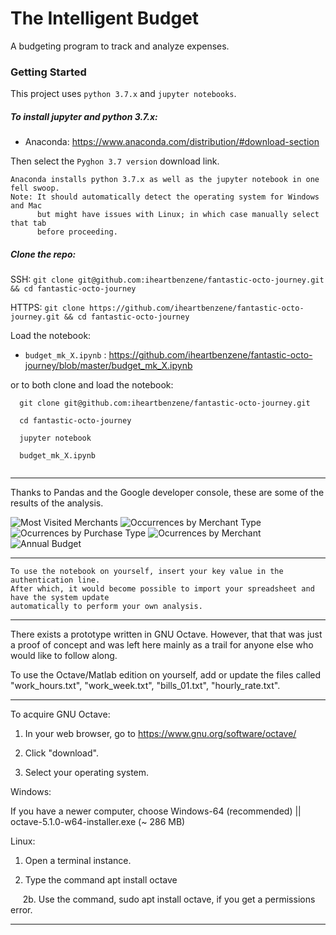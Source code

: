 # The Intelligent Budget

A budgeting program to track and analyze expenses.

### Getting Started

This project uses `python 3.7.x` and `jupyter notebooks`.


##### To install jupyter and python 3.7.x:

+ Anaconda: https://www.anaconda.com/distribution/#download-section

Then select the `Pyghon 3.7 version` download link.

```
Anaconda installs python 3.7.x as well as the jupyter notebook in one fell swoop.
Note: It should automatically detect the operating system for Windows and Mac 
      but might have issues with Linux; in which case manually select that tab 
      before proceeding.
```

##### Clone the repo:

SSH: `git clone git@github.com:iheartbenzene/fantastic-octo-journey.git && cd fantastic-octo-journey`

HTTPS: `git clone https://github.com/iheartbenzene/fantastic-octo-journey.git && cd fantastic-octo-journey`

Load the notebook:
+ `budget_mk_X.ipynb` : https://github.com/iheartbenzene/fantastic-octo-journey/blob/master/budget_mk_X.ipynb

or to both clone and load the notebook:
```
  git clone git@github.com:iheartbenzene/fantastic-octo-journey.git

  cd fantastic-octo-journey

  jupyter notebook
  
  budget_mk_X.ipynb
  
```
___
Thanks to Pandas and the Google developer console, these are some of the results of the analysis.

![Most Visited Merchants](https://i.imgur.com/G5OK1Zc.png)
![Occurrences by Merchant Type](https://i.imgur.com/WxzTfIh.png)
![Ocurrences by Purchase Type](https://i.imgur.com/52AznJf.png)
![Ocurrences by Merchant](https://i.imgur.com/nhSnPJ3.png)
![Annual Budget](https://i.imgur.com/FTWVyjp.png)
___

```
To use the notebook on yourself, insert your key value in the authentication line.
After which, it would become possible to import your spreadsheet and have the system update 
automatically to perform your own analysis.
```

***

There exists a prototype written in GNU Octave. However, that that was just a proof of concept and was left here mainly as a trail for anyone else who would like to follow along.

To use the Octave/Matlab edition on yourself, add or update the files called "work_hours.txt", "work_week.txt", "bills_01.txt", "hourly_rate.txt".

___

To acquire GNU Octave: 

1. In your web browser, go to https://www.gnu.org/software/octave/

2. Click "download".

3. Select your operating system.

Windows: 

If you have a newer computer, choose Windows-64 (recommended) || octave-5.1.0-w64-installer.exe (~ 286 MB)

Linux:

1. Open a terminal instance.

2. Type the command apt install octave

&nbsp;&nbsp;&nbsp;&nbsp; 2b. Use the command, sudo apt install octave, if you get a permissions error.

***
